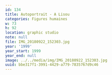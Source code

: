 ```yaml
---
id: 134
title: Autoportrait - A Lisou
categories: Figures humaines
w: 73
h: 92
location: graphic studio
note: null
file: IMG_20180922_152303.jpg
year: '1999'
year_start: 1999
year_end: null
image: ../../media/img/IMG_20180922_152303.jpg
uuid: bbe317f1-3991-4429-a779-7835767d9c46
---
```


